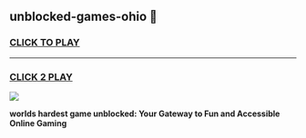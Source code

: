 
## unblocked-games-ohio 👋
<h3>
<a href="https://premium.freeplayer.one?title=unblocked-games-ohio&ref=14F">CLICK TO PLAY</a></h3>
<hr>

<h3>
<a href="https://premium.freeplayer.one?title=unblocked-games-ohio&ref=14F">CLICK 2 PLAY</a>
  
</h3>

<a href="https://premium.freeplayer.one?title=unblocked-games-ohio&ref=12F/"><img src="https://clearcache.store/games.png"></a>


**worlds hardest game unblocked: Your Gateway to Fun and Accessible Online Gaming**
